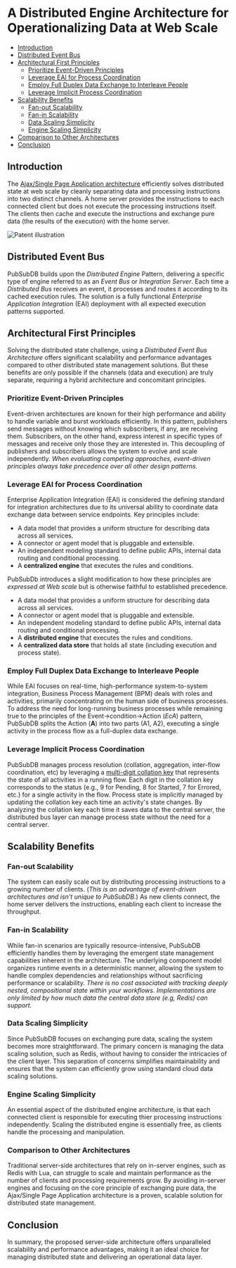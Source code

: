 # A Distributed Engine Architecture for Operationalizing Data at Web Scale

- [Introduction](#introduction)
- [Distributed Event Bus](#distributed-event-bus)
- [Architectural First Principles](#architectural-first-principles)
  * [Prioritize Event-Driven Principles](#prioritize-event-driven-principles)
  * [Leverage EAI for Process Coordination](#leverage-eai-for-process-coordination)
  * [Employ Full Duplex Data Exchange to Interleave People](#employ-full-duplex-data-exchange-to-interleave-people)
  * [Leverage Implicit Process Coordination](#leverage-implicit-process-coordination)
- [Scalability Benefits](#scalability-benefits)
  * [Fan-out Scalability](#fan-out-scalability)
  * [Fan-in Scalability](#fan-in-scalability)
  * [Data Scaling Simplicity](#data-scaling-simplicity)
  * [Engine Scaling Simplicity](#engine-scaling-simplicity)
- [Comparison to Other Architectures](#comparison-to-other-architectures)
- [Conclusion](#conclusion)

## Introduction
The [Ajax/Single Page Application architecture](https://patents.google.com/patent/US8136109) efficiently solves distributed state at web scale by cleanly separating data and processing instructions into two distinct channels. A home server provides the instructions to each connected client but does not execute the processing instructions itself. The clients then cache and execute the instructions and exchange pure data (the results of the execution) with the home server.

<img src="https://patentimages.storage.googleapis.com/7e/cb/e1/4d40791b381af8/US08136109-20120313-D00000.png" alt="Patent illustration" style="max-width: 600px;">

## Distributed Event Bus
PubSubDB builds upon the *Distributed Engine* Pattern, delivering a specific type of engine referred to as an *Event Bus* or *Integration Server*. Each time a *Distributed Bus* receives an event, it processes and routes it according to its cached execution rules. The solution is a fully functional *Enterprise Application Integration* (EAI) deployment with all expected execution patterns supported.

## Architectural First Principles
Solving the distributed state challenge, using a *Distributed Event Bus Architecture* offers significant scalability and performance advantages compared to other distributed state management solutions. But these benefits are only possible if the channels (data and execution) are truly separate, requiring a hybrid architecture and concomitant principles.

### Prioritize Event-Driven Principles
Event-driven architectures are known for their high performance and ability to handle variable and burst workloads efficiently. In this pattern, publishers send messages without knowing which subscribers, if any, are receiving them. Subscribers, on the other hand, express interest in specific types of messages and receive only those they are interested in. This decoupling of publishers and subscribers allows the system to evolve and scale independently. *When evaluating competing approaches, event-driven principles always take precedence over all other design patterns.*

### Leverage EAI for Process Coordination
Enterprise Application Integration (EAI) is considered the defining standard for integration architectures due to its universal ability to coordinate data exchange data between service endpoints. Key principles include:

 * A data model that provides a uniform structure for describing data across all services.
 * A connector or agent model that is pluggable and extensible.
 * An independent modeling standard to define public APIs, internal data routing and conditional processing.
 * A **centralized engine** that executes the rules and conditions.

PubSubDb introduces a slight modification to how these principles are *expressed at Web scale* but is otherwise faithful to established precedence.

 * A data model that provides a uniform structure for describing data across all services.
 * A connector or agent model that is pluggable and extensible.
 * An independent modeling standard to define public APIs, internal data routing and conditional processing.
 * A **distributed engine** that executes the rules and conditions.
 * A **centralized data store** that holds all state (including execution and process state).

### Employ Full Duplex Data Exchange to Interleave People
While EAI focuses on real-time, high-performance system-to-system integration, Business Process Management (BPM) deals with roles and activities, primarily concentrating on the human side of business processes. To address the need for long-running business processes while remaining true to the principles of the Event->condition->Action (*EcA*) pattern, PubSubDB splits the Action (**A**) into two parts (A1, A2), executing a single activity in the process flow as a full-duplex data exchange.

### Leverage Implicit Process Coordination
PubSubDB manages process resolution (collation, aggregation, inter-flow coordination, etc) by leveraging a [multi-digit collation key](../services/collator/README.md) that represents the state of all activities in a running flow. Each digit in the collation key corresponds to the status (e.g., 9 for Pending, 8 for Started, 7 for Errored, etc.) for a single activity in the flow. Process state is implicitly managed by updating the collation key each time an activity's state changes. By analyzing the collation key each time it saves data to the central server, the distributed bus layer can manage process state without the need for a central server.

## Scalability Benefits
### Fan-out Scalability
The system can easily scale out by distributing processing instructions to a growing number of clients. (*This is an advantage of event-driven architectures and isn't unique to PubSubDB.*) As new clients connect, the home server delivers the instructions, enabling each client to increase the throughput.

### Fan-in Scalability
While fan-in scenarios are typically resource-intensive, PubSubDB efficiently handles them by leveraging the emergent state management capabilities inherent in the architecture. The underlying component model organizes runtime events in a deterministic manner, allowing the system to handle complex dependencies and relationships without sacrificing performance or scalability. *There is no cost associated with tracking deeply nested, compositional state within your workflows. Implementations are only limited by how much data the central data store (e.g, Redis) can support.*

### Data Scaling Simplicity
Since PubSubDB focuses on exchanging pure data, scaling the system becomes more straightforward. The primary concern is managing the data scaling solution, such as Redis, without having to consider the intricacies of the client layer. This separation of concerns simplifies maintainability and ensures that the system can efficiently grow using standard cloud data scaling solutions.

### Engine Scaling Simplicity
An essential aspect of the distributed engine architecture, is that each connected client is responsible for executing thier processing instructions independently. Scaling the distributed engine is essentially free, as clients handle the processing and manipulation.

### Comparison to Other Architectures
Traditional server-side architectures that rely on in-server engines, such as Redis with Lua, can struggle to scale and maintain performance as the number of clients and processing requirements grow. By avoiding in-server engines and focusing on the core principle of exchanging pure data, the Ajax/Single Page Application architecture is a proven, scalable solution for distributed state management.

## Conclusion
In summary, the proposed server-side architecture offers unparalleled scalability and performance advantages, making it an ideal choice for managing distributed state and delivering an operational data layer.

